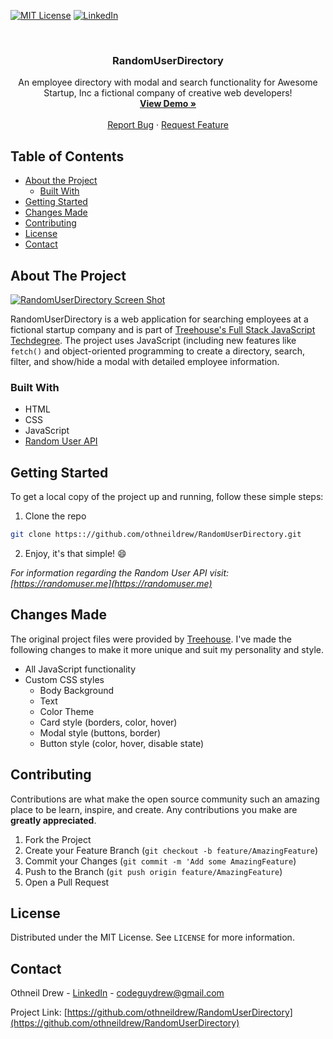 <!-- PROJECT SHIELDS -->
[![MIT License][license-shield]][license-url]
[![LinkedIn][linkedin-shield]][linkedin-url]



<!-- PROJECT LOGO -->
<br />
<p align="center">
  <h3 align="center">RandomUserDirectory</h3>

  <p align="center">
    An employee directory with modal and search functionality for Awesome Startup, Inc a fictional company of creative web developers!
    <br />
    <a href="https://www.othneildrew.com/RandomUserDirectory"><strong>View Demo »</strong></a>
    <br />
    <br />
    <a href="https://github.com/othneildrew/RandomUserDirectory/issues">Report Bug</a>
    ·
    <a href="https://github.com/othneildrew/RandomUserDirectory/issues">Request Feature</a>
  </p>
</p>



<!-- TABLE OF CONTENTS -->
## Table of Contents

* [About the Project](#about-the-project)
  * [Built With](#built-with)
* [Getting Started](#getting-started)
* [Changes Made](#changes-made)
* [Contributing](#contributing)
* [License](#license)
* [Contact](#contact)



<!-- ABOUT THE PROJECT -->
## About The Project

[![RandomUserDirectory Screen Shot][product-screenshot]](https://www.othneildrew.com/RandomUserDirectory)

RandomUserDirectory is a web application for searching employees at a fictional startup company and is part of [Treehouse's Full Stack JavaScript Techdegree](https://join.teamtreehouse.com/full-stack-javascript-techdegree). The project uses JavaScript (including new features like `fetch()` and object-oriented programming to create a directory, search, filter, and show/hide a modal with detailed employee information.



### Built With

* HTML
* CSS
* JavaScript
* [Random User API](https://randomuser.me)



<!-- GETTING STARTED -->
## Getting Started

To get a local copy of the project up and running, follow these simple steps:

1. Clone the repo
```sh
git clone https:://github.com/othneildrew/RandomUserDirectory.git
```
2. Enjoy, it's that simple! :smile:

_For information regarding the Random User API visit: [https://randomuser.me](https://randomuser.me)_



## Changes Made

The original project files were provided by [Treehouse](https://teamtreehouse.com). I've made the following changes to make it more unique and suit my personality and style.

* All JavaScript functionality
* Custom CSS styles
  * Body Background
  * Text
  * Color Theme
  * Card style (borders, color, hover)
  * Modal style (buttons, border)
  * Button style (color, hover, disable state)



<!-- CONTRIBUTING -->
## Contributing

Contributions are what make the open source community such an amazing place to be learn, inspire, and create. Any contributions you make are **greatly appreciated**.

1. Fork the Project
2. Create your Feature Branch (`git checkout -b feature/AmazingFeature`)
3. Commit your Changes (`git commit -m 'Add some AmazingFeature`)
4. Push to the Branch (`git push origin feature/AmazingFeature`)
5. Open a Pull Request



<!-- LICENSE -->
## License

Distributed under the MIT License. See `LICENSE` for more information.



<!-- CONTACT -->
## Contact

Othneil Drew - [LinkedIn](https://linkedin.com/in/othneildrew) - codeguydrew@gmail.com

Project Link: [https://github.com/othneildrew/RandomUserDirectory](https://github.com/othneildrew/RandomUserDirectory)





<!-- MARKDOWN LINKS & IMAGES -->
[license-shield]: https://img.shields.io/badge/license-MIT-blue.svg?style=flat-square
[license-url]: https://choosealicense.com/licenses/mit
[linkedin-shield]: https://img.shields.io/badge/-LinkedIn-black.svg?style=flat-square&logo=linkedin&colorB=555
[linkedin-url]: https://linkedin.com/in/othneildrew
[product-screenshot]: https://raw.githubusercontent.com/othneildrew/othneildrew.github.io/master/images/projects/random-user-directory.jpg
